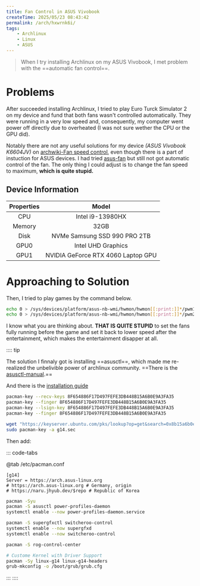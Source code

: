 ```yaml
---
title: Fan Control in ASUS Vivobook
createTime: 2025/05/23 08:43:42
permalink: /arch/hxwrnk6i/
tags:
    - Archlinux
    - Linux
    - ASUS
---
```


> When I try installing Archlinux on my ASUS Vivobook, I met problem with the ==automatic fan control==.

# Problems

After succeeded installing Archlinux, I tried to play Euro Turck Simulator 2 on my device and fund that both fans wasn't controlled automatically. They were running in a very low speed and, consequently, my computer went power off directly due to overheated (I was not sure wether the CPU or the GPU did). 

Notably there are not any useful solutions for my device *(ASUS Vivobook K6604JV)* on [archwiki-Fan speed control](https://wiki.archlinux.org/title/Fan_speed_control), even though there is a part of instuction for ASUS devices. I had tried [asus-fan](https://wiki.archlinux.org/title/Fan_speed_control#asus_fan) but still not got automatic control of the fan. The only thing I could adjust is to change the fan speed to maximum, **which is quite stupid.**

## Device Information

| Properties    | Model         |
| :-----------: |:-------------:|
| CPU      | Intel i9-13980HX |
| Memory      | 32GB      |
| Disk | NVMe Samsung SSD 990 PRO 2TB  |
| GPU0 | Intel UHD Graphics |
| GPU1 | NVIDIA GeForce RTX 4060 Laptop GPU |

# Approaching to Solution

Then, I tried to play games by the command below.

```sh
echo 0 > /sys/devices/platform/asus-nb-wmi/hwmon/hwmon[[:print:]]*/pwm1_enable      # Change GPU fan mode to full speed
echo 0 > /sys/devices/platform/asus-nb-wmi/hwmon/hwmon[[:print:]]*/pwm2_enable      # Change GFX fan mode to full speed
```

I know what you are thinking about. **THAT IS QUITE STUPID** to set the fans fully running before the game and set it back to lower speed after the entertainment, which makes the entertainment disapper at all.


:::: tip

The solution I finnaly got is installing ==asusctl==, which made me re-realized the unbelivible power of archlinux community. ==There is the [asusctl-manual](https://asus-linux.org/manual/asusctl-manual/).==

And there is the [installation guide](https://asus-linux.org/guides/arch-guide/)


```sh
pacman-key --recv-keys 8F654886F17D497FEFE3DB448B15A6B0E9A3FA35
pacman-key --finger 8F654886F17D497FEFE3DB448B15A6B0E9A3FA35
pacman-key --lsign-key 8F654886F17D497FEFE3DB448B15A6B0E9A3FA35
pacman-key --finger 8F654886F17D497FEFE3DB448B15A6B0E9A3FA35

wget "https://keyserver.ubuntu.com/pks/lookup?op=get&search=0x8b15a6b0e9a3fa35" -O g14.sec
sudo pacman-key -a g14.sec
```

Then add:

::: code-tabs

@tab /etc/pacman.conf

```
[g14]
Server = https://arch.asus-linux.org
# https://arch.asus-linux.org # Germany, origin
# https://naru.jhyub.dev/$repo # Republic of Korea
```

```sh
pacman -Syu
pacman -S asusctl power-profiles-daemon
systemctl enable --now power-profiles-daemon.service

pacman -S supergfxctl switcheroo-control
systemctl enable --now supergfxd
systemctl enable --now switcheroo-control

pacman -S rog-control-center

# Custome Kernel with Driver Support
pacman -Sy linux-g14 linux-g14-headers
grub-mkconfig -o /boot/grub/grub.cfg
```

:::
::::
